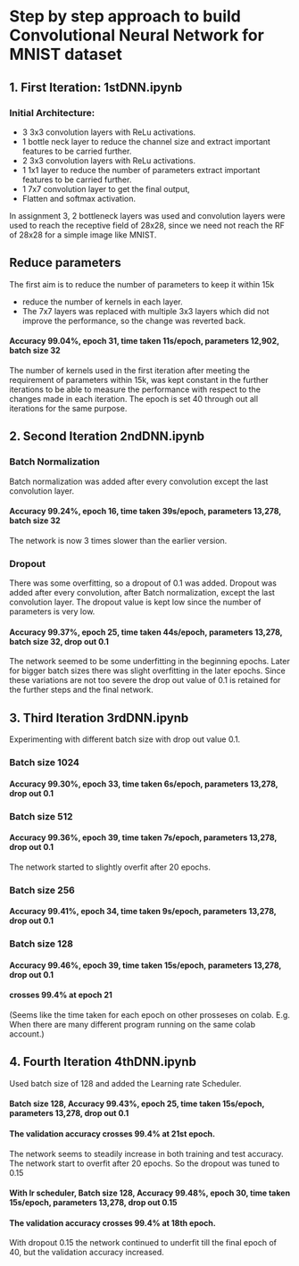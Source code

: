 # Step by step approach to build Convolutional Neural Network for MNIST dataset
## 1. First Iteration: 1stDNN.ipynb
### Initial Architecture:

* 3 3x3 convolution layers with ReLu activations.
* 1 bottle neck layer to reduce the channel size and extract important features to be carried further.
* 2 3x3 convolution layers with ReLu activations.
* 1 1x1 layer to reduce the number of parameters extract important features to be carried further.
* 1 7x7 convolution layer to get the final output,
* Flatten and softmax activation.

In assignment 3, 2 bottleneck layers was used and convolution layers were used to reach the receptive field of 28x28,
since we need not reach the RF of 28x28 for a simple image like MNIST. 

## Reduce parameters
The first aim is to reduce the number of parameters to keep it within 15k
* reduce the number of kernels in each layer.
* The 7x7 layers was replaced with multiple 3x3 layers which did not improve the performance, so the change was reverted back.

#### Accuracy 99.04%, epoch 31, time taken 11s/epoch, parameters 12,902, batch size 32

The number of kernels used in the first iteration after meeting the requirement of parameters within 15k, was kept constant in the further iterations to be able to measure the performance with respect to the changes made in each iteration. The epoch is set 40 through out all iterations for the same purpose.

## 2. Second Iteration 2ndDNN.ipynb
### Batch Normalization
Batch normalization was added after every convolution except the last convolution layer.
#### Accuracy 99.24%, epoch 16, time taken 39s/epoch, parameters 13,278, batch size 32
The network is now 3 times slower than the earlier version.

### Dropout
There was some overfitting, so a dropout of 0.1 was added. Dropout was added after every convolution, after Batch normalization, except the last convolution layer.  The dropout value is kept low since the number of parameters is very low.
#### Accuracy 99.37%, epoch 25, time taken 44s/epoch, parameters 13,278, batch size 32, drop out 0.1
The network seemed to be some underfitting in the beginning epochs. Later for bigger batch sizes there was slight overfitting in the later epochs. Since these variations are not too severe the drop out value of 0.1 is retained for the further steps and the final network.

## 3. Third Iteration 3rdDNN.ipynb
Experimenting with different batch size with drop out value 0.1.

### Batch size 1024
#### Accuracy 99.30%, epoch 33, time taken 6s/epoch, parameters 13,278, drop out 0.1

### Batch size 512
#### Accuracy 99.36%, epoch 39, time taken 7s/epoch, parameters 13,278, drop out 0.1
The network started to slightly overfit after 20 epochs.

### Batch size 256
#### Accuracy 99.41%, epoch 34, time taken 9s/epoch, parameters 13,278, drop out 0.1

### Batch size 128
#### Accuracy 99.46%, epoch 39, time taken 15s/epoch, parameters 13,278, drop out 0.1
#### crosses 99.4% at epoch 21

(Seems like the time taken for each epoch on other prosseses on colab. E.g. When there are many different program running on the same colab account.)

## 4. Fourth Iteration 4thDNN.ipynb
Used batch size of 128 and added the Learning rate Scheduler.
#### Batch size 128, Accuracy 99.43%, epoch 25, time taken 15s/epoch, parameters 13,278, drop out 0.1
#### The validation accuracy crosses 99.4% at 21st epoch.
The network seems to steadily increase in both training and test accuracy. The network start to overfit after 20 epochs. So the dropout was tuned to 0.15

#### With lr scheduler, Batch size 128, Accuracy 99.48%, epoch 30, time taken 15s/epoch, parameters 13,278, drop out 0.15
#### The validation accuracy crosses 99.4% at 18th epoch.
With dropout 0.15 the network continued to underfit till the final epoch of 40, but the validation accuracy increased.
